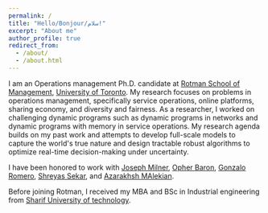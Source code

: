 ```yaml
---
permalink: /
title: "Hello/Bonjour/سلام!"
excerpt: "About me"
author_profile: true
redirect_from: 
  - /about/
  - /about.html
---
```



I am an Operations management Ph.D. candidate at [Rotman School of Management](https://www.rotman.utoronto.ca/), [University of Toronto](https://www.utoronto.ca/). My research focuses on problems in operations management, specifically service operations, online platforms, sharing economy, and diversity and fairness. As a researcher, I worked on challenging dynamic programs such as dynamic programs in networks and dynamic programs with memory in service operations. My research agenda builds on my past work and attempts to develop full-scale models to capture the world's true nature and design tractable robust algorithms to optimize real-time decision-making under uncertainty.

I have been honored to work with [Joseph Milner](https://www.rotman.utoronto.ca/FacultyAndResearch/Faculty/FacultyBios/Milner), [Opher Baron](https://www.rotman.utoronto.ca/facultyandresearch/faculty/facultybios/baron), [Gonzalo Romero](https://www.rotman.utoronto.ca/FacultyAndResearch/Faculty/FacultyBios/Romero), [Shreyas Sekar](https://www.rotman.utoronto.ca/FacultyAndResearch/Faculty/FacultyBios/Sekar), and [Azarakhsh MAlekian](https://www.rotman.utoronto.ca/FacultyAndResearch/Faculty/FacultyBios/Malekian.aspx). 

Before joining Rotman, I received my MBA and BSc in Industrial engineering from [Sharif University of technology](https://en.sharif.edu/). 